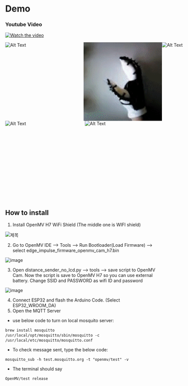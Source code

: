 # Demo 

### Youtube Video 
[![Watch the video](https://img.youtube.com/vi/K1PvsZXECzM/0.jpg)](https://www.youtube.com/watch?v=K1PvsZXECzM)

<div style="display: flex; justify-content: space-between;">
  <img src="gif/i2c_display.gif" alt="Alt Text" width="250" height="250">
  <img src="gif/openmv_camera_1.gif" alt="Alt Text" width="250" height="250">
  <img src="gif/openmv_laptop_image_1.gif" alt="Alt Text" width="250" height="250">
</div>
<div style="display: flex; justify-content: space-between;">
  <img src="gif/openmvide_v1.gif" alt="Alt Text" width="250" height="250">
  <img src="gif/skewed_angle.gif" alt="Alt Text" width="250" height="250">
</div>



## How to install
1. Install OpenMV H7 WiFi Shield (The middle one is WIFI shield)

![제목](https://github.com/JinRhim/Prosthetic_hand_control_MQTT_SSDMobileNet/assets/93160540/56ad801f-3975-47ab-8180-b0c3d9950d4b)

2. Go to OpenMV IDE --> Tools --> Run Bootloader(Load Firmware) --> select edge_impulse_firmware_openmv_cam_h7.bin

![image](https://github.com/JinRhim/Prosthetic_hand_control_MQTT_SSDMobileNet/assets/93160540/e6981d82-9dd0-4bbe-8cf2-b13b7d55259c) 

3. Open distance_sender_no_lcd.py --> tools --> save script to OpenMV Cam. Now the script is save to OpenMV H7 so you can use external battery. Change SSID and PASSWORD as wifi ID and password

![image](https://github.com/JinRhim/Prosthetic_hand_control_MQTT_SSDMobileNet/assets/93160540/eb6586d9-5f41-4746-bf5d-4e478c7ea752)

4. Connect ESP32 and  flash the Arduino Code. (Select ESP32_WROOM_DA)
5. Open the MQTT Server  
- use below code to turn on local mosquito server: 
```
brew install mosquitto
/usr/local/opt/mosquitto/sbin/mosquitto -c /usr/local/etc/mosquitto/mosquitto.conf
```
- To check message sent, type the below code: 
```
mosquitto_sub -h test.mosquitto.org -t "openmv/test" -v
```

- The terminal should say 
```
OpenMV/test release 
```
